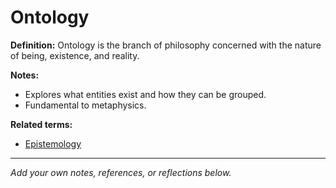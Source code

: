 # Ontology

**Definition:**
Ontology is the branch of philosophy concerned with the nature of being, existence, and reality.

**Notes:**
- Explores what entities exist and how they can be grouped.
- Fundamental to metaphysics.

**Related terms:**
- [Epistemology](epistemology.md)

---
*Add your own notes, references, or reflections below.*
